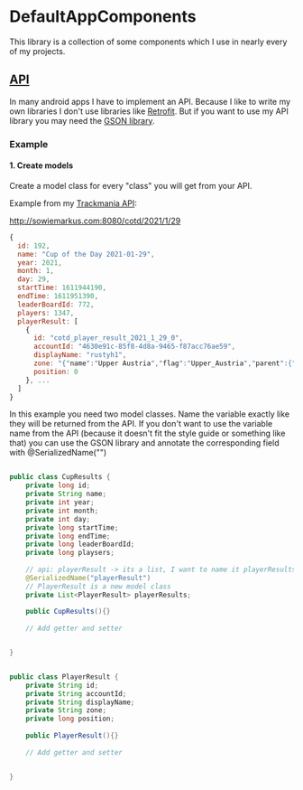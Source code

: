 # DefaultAppComponents

This library is a collection of some components which I use in nearly every of my projects.

## <a href="https://github.com/SoWieMarkus/DefaultAppComponents/tree/master/defaultAppComponents/src/main/java/markus/wieland/defaultappelements/api">API</a>

In many android apps I have to implement an API. Because I like to write my own libraries I don't use libraries like <a href="https://square.github.io/retrofit/">Retrofit</a>.
But if you want to use my API library you may need the <a href="https://github.com/google/gson">GSON library</a>.

### Example

#### 1. Create models

Create a model class for every "class" you will get from your API. 

Example from my <a href="https://github.com/SoWieMarkus/TrackmaniaCOTDApi">Trackmania API</a>:

http://sowiemarkus.com:8080/cotd/2021/1/29

```javascript
{
  id: 192,
  name: "Cup of the Day 2021-01-29",
  year: 2021,
  month: 1,
  day: 29,
  startTime: 1611944190,
  endTime: 1611951390,
  leaderBoardId: 772,
  players: 1347,
  playerResult: [
    {
      id: "cotd_player_result_2021_1_29_0",
      accountId: "4630e91c-85f8-4d8a-9465-f87acc76ae59",
      displayName: "rustyh1",
      zone: "{"name":"Upper Austria","flag":"Upper_Austria","parent":{"name":"Austria","flag":"AUT","parent":{"name":"Europe","flag":"europe","parent":     {"name":"World","flag":"WOR"}}}}",
      position: 0
    }, ...
  ]
}
```

In this example you need two model classes. Name the variable exactly like they will be returned from the API. If you don't want to use the variable name from the API (because it doesn't fit the style guide or something like that) you can use the GSON library and annotate the corresponding field with @SerializedName("<api variable name>")

```java

public class CupResults {
    private long id;
    private String name;
    private int year;
    private int month;
    private int day;
    private long startTime;
    private long endTime;
    private long leaderBoardId;
    private long playsers;
    
    // api: playerResult -> its a list, I want to name it playerResults
    @SerializedName("playerResult")
    // PlayerResult is a new model class
    private List<PlayerResult> playerResults;
  
    public CupResults(){}
  
    // Add getter and setter


}
```

```java

public class PlayerResult {
    private String id;
    private String accountId;
    private String displayName;
    private String zone;
    private long position; 
  
    public PlayerResult(){}
  
    // Add getter and setter


}
```












